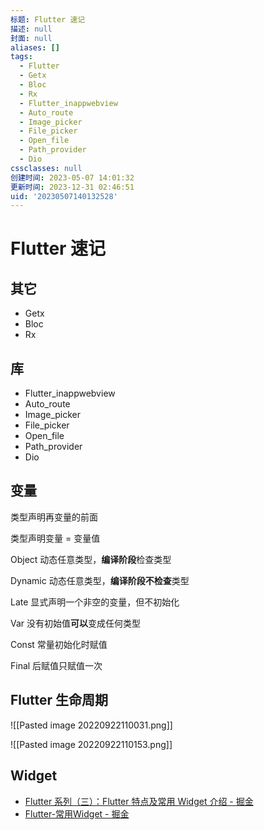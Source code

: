 ```yaml
---
标题: Flutter 速记
描述: null
封面: null
aliases: []
tags:
  - Flutter
  - Getx
  - Bloc
  - Rx
  - Flutter_inappwebview
  - Auto_route
  - Image_picker
  - File_picker
  - Open_file
  - Path_provider
  - Dio
cssclasses: null
创建时间: 2023-05-07 14:01:32
更新时间: 2023-12-31 02:46:51
uid: '20230507140132528'
---
```


# Flutter 速记

## 其它

- Getx
- Bloc
- Rx

## 库

- Flutter_inappwebview
- Auto_route
- Image_picker
- File_picker
- Open_file
- Path_provider
- Dio

## 变量

类型声明再变量的前面

类型声明变量 = 变量值

Object 动态任意类型，**编译阶段**检查类型

Dynamic 动态任意类型，**编译阶段不检查**类型

Late 显式声明一个非空的变量，但不初始化

Var 没有初始值**可以**变成任何类型

Const 常量初始化时赋值

Final 后赋值只赋值一次

## Flutter 生命周期

![[Pasted image 20220922110031.png]]

![[Pasted image 20220922110153.png]]

## Widget

- [Flutter 系列（三）：Flutter 特点及常用 Widget 介绍 - 掘金](https://juejin.cn/post/7134343543975313445)
- [Flutter-常用Widget - 掘金](https://juejin.cn/post/7025196336253239303)


